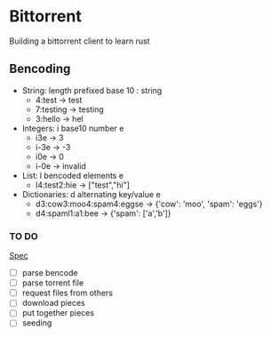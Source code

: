 # Bittorrent
Building a bittorrent client to learn rust

## Bencoding
- String: length prefixed base 10 : string
    - 4:test -> test
    - 7:testing -> testing
    - 3:hello -> hel
- Integers: i base10 number e
    - i3e -> 3
    - i-3e -> -3
    - i0e -> 0
    - i-0e -> invalid
- List: l bencoded elements e
    - l4:test2:hie -> ["test","hi"]
- Dictionaries: d alternating key/value e
    - d3:cow3:moo4:spam4:eggse -> {'cow': 'moo', 'spam': 'eggs'}
    - d4:spaml1:a1:bee -> {'spam': ['a','b']}
### TO DO
[Spec](https://www.bittorrent.org/beps/bep_0003.html)
- [ ] parse bencode
- [ ] parse torrent file
- [ ] request files from others
- [ ] download pieces
- [ ] put together pieces
- [ ] seeding
